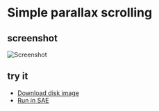 Simple parallax scrolling
=========================

screenshot
----------

![Screenshot](screenshot.png?raw=true)


try it
------
  * [Download disk image](bin/parallax.adf?raw=true)
  * <a href="http://alpine9000.github.io/ScriptedAmigaEmulator/#amiga_examples/parallax.adf" target="_blank">Run in SAE</a>
